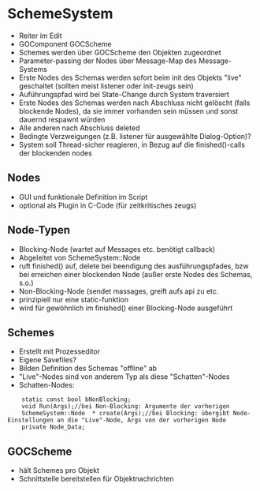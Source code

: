 # SchemeSystem #
  * Reiter im Edit
  * GOComponent GOCScheme
  * Schemes werden über GOCScheme den Objekten zugeordnet
  * Parameter-passing der Nodes über Message-Map des Message-Systems
  * Erste Nodes des Schemas werden sofort beim init des Objekts "live" geschaltet (sollten meist listener oder init-zeugs sein)
  * Auführungspfad wird bei State-Change durch System traversiert
  * Erste Nodes des Schemas werden nach Abschluss nicht gelöscht (falls blockende Nodes), da sie immer vorhanden sein müssen und sonst dauernd respawnt würden
  * Alle anderen nach Abschluss deleted
  * Bedingte Verzweigungen (z.B. listener für ausgewählte Dialog-Option)?
  * System soll Thread-sicher reagieren, in Bezug auf die finished()-calls der blockenden nodes


## Nodes ##
  * GUI und funktionale Definition im Script
  * optional als Plugin in C-Code (für zeitkritisches zeugs)


## Node-Typen ##
  * Blocking-Node (wartet auf Messages etc. benötigt callback)
  * Abgeleitet von SchemeSystem::Node
  * ruft finished() auf, delete bei beendigung des ausführungspfades, bzw bei erreichen einer blockenden Node (außer erste Nodes des Schemas, s.o.)
  * Non-Blocking-Node (sendet massages, greift aufs api zu etc.
  * prinzipiell nur eine static-funktion
  * wird für gewöhnlich im finished() einer Blocking-Node ausgeführt



## Schemes ##
  * Erstellt mit Prozesseditor
  * Eigene Savefiles?
  * Bilden Definition des Schemas "offline" ab
  * "Live"-Nodes sind von anderem Typ als diese "Schatten"-Nodes
  * Schatten-Nodes:
```
	static const bool bNonBlocking;
	void Run(Args);//bei Non-Blocking: Argumente der vorherigen
	SchemeSystem::Node  * create(Args);//bei Blocking: übergibt Node-Einstellungen an die "Live"-Node, Args von der vorherigen Node
	private Node_Data;
```

## GOCScheme ##
  * hält Schemes pro Objekt
  * Schnittstelle bereitstellen für Objektnachrichten